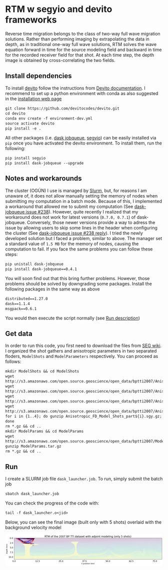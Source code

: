 # RTM w segyio and devito frameworks
Reverse time migration belongs to the class of two-way full wave migration solutions. Rather than performing imaging by extrapolating the data in depth, as in traditional one-way full wave solutions, RTM solves the wave equation forward in time for the source modeling field and backward in time for the recorded receiver field for that shot. At each time step, the depth image is obtained by cross-correlating the two fields. 

## Install dependencies  
To install [devito](https://www.devitoproject.org/) follow the instructions from [Devito documentation](https://www.devitoproject.org/devito/download.html). I recommend to set up a python environment with conda as also suggested in the [installation web page](https://www.devitoproject.org/devito/download.html#conda-environment) 
```
git clone https://github.com/devitocodes/devito.git
cd devito
conda env create -f environment-dev.yml
source activate devito
pip install -e .
```  
All other packages (i.e. [dask jobqueue](https://github.com/dask/dask-jobqueue), [segyio](https://github.com/equinor/segyio)) can be easily installed via `pip` once you have activated the devito environment. To install them, run the following:
```
pip install segyio
pip install dask-jobqueue --upgrade
```
## Notes and workarounds  

The cluster (OGÚN) I use is managed by [Slurm](https://slurm.schedmd.com/overview.html), but, for reasons I am unaware of, it does not allow manually setting the memory of nodes when submitting my computation in a batch mode. Because of this, I implemented a workaround that allowed me to submit my computation (See [dask-jobqueue issue #238](https://github.com/dask/dask-jobqueue/issues/238#issuecomment-468376008)). However, quite recently I realized that my workaround does not work for latest versions (`0.7.0, 0.7.1`) of dask-jobqueue. Conversely, those newer versions provide a way to adress the issue by allowing users to skip some lines in the header when configuring the cluster (See [dask-jobqueue issue #238 reply](https://github.com/dask/dask-jobqueue/issues/238#issuecomment-629994873)). I tried the newly developed solution but I faced a problem, similar to above. The manager set a standard value of `1.5 MB` for the memory of nodes, causing the computation to fail. If you face the same problems you can follow these steps:
```
pip unistall dask-jobqueue
pip install dask-jobqueue==0.4.1
```
You will soon find out that this bring further problems. However, those problems should be solved by downgrading some packages. Install the following packages in the same way as above  
```
distributed==1.27.0
dask==1.1.4
msgpack==0.6.1
```
You would then execute the script normally (see [Run description](#run))

## Get data
In order to run this code, you first need to download the files from [SEG wiki](https://wiki.seg.org/wiki/2007_BP_Anisotropic_Velocity_Benchmark). I organized the shot gathers and anisotropic parameters in two separated floders, `ModelShots` and `ModelParameters` respectively. You can proceed as follows:   
```
mkdir ModelShots && cd ModelShots
wget http://s3.amazonaws.com/open.source.geoscience/open_data/bptti2007/Anisotropic_FD_Model_Shots_part1.sgy.gz
wget http://s3.amazonaws.com/open.source.geoscience/open_data/bptti2007/Anisotropic_FD_Model_Shots_part2.sgy.gz
wget http://s3.amazonaws.com/open.source.geoscience/open_data/bptti2007/Anisotropic_FD_Model_Shots_part3.sgy.gz
wget http://s3.amazonaws.com/open.source.geoscience/open_data/bptti2007/Anisotropic_FD_Model_Shots_part4.sgy.gz
for i in {1..4}; do gunzip Anisotropic_FD_Model_Shots_part${i}.sgy.gz; done
rm *.gz && cd ..
mkdir ModelParams && cd ModelParams
wget http://s3.amazonaws.com/open.source.geoscience/open_data/bptti2007/ModelParams.tar.gz
gunzip ModelParams.tar.gz
rm *.gz && cd ..
```
## Run
I create a SLURM job file `dask_launcher.job`. To run, simply submit the batch job
```
sbatch dask_launcher.job
```
You can check the progress of the code with:  
```
tail -f dask_launcher.o<jid>
```
Below, you can see the final image (built only with 5 shots) overlaid with the background velocity model

![alt text](https://github.com/ofmla/RTM----segyio-devito-/blob/master/rtm_figure.png?raw=true)

